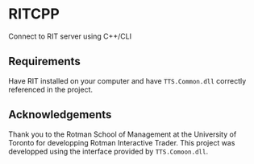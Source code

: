 # RITCPP
 Connect to RIT server using C++/CLI

## Requirements
Have RIT installed on your computer and have `TTS.Common.dll` correctly referenced in the project. 

## Acknowledgements
Thank you to the Rotman School of Management at the University of Toronto for developping Rotman Interactive Trader. This project was developped using the interface provided by `TTS.Comoon.dll`.

